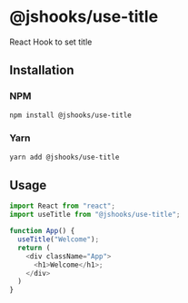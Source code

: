 # @jshooks/use-title

React Hook to set title

## Installation

### NPM

```bash
npm install @jshooks/use-title
```

### Yarn

```bash
yarn add @jshooks/use-title
```

## Usage

```js
import React from "react";
import useTitle from "@jshooks/use-title";

function App() {
  useTitle("Welcome");
  return (
    <div className="App">
      <h1>Welcome</h1>;
    </div>
  )
}
```